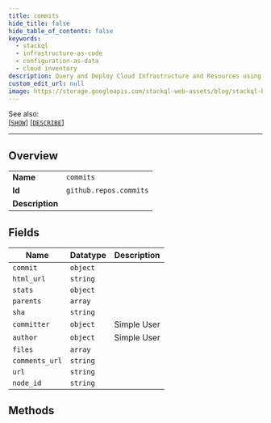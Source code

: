 ```yaml
---
title: commits
hide_title: false
hide_table_of_contents: false
keywords:
  - stackql
  - infrastructure-as-code
  - configuration-as-data
  - cloud inventory
description: Query and Deploy Cloud Infrastructure and Resources using SQL
custom_edit_url: null
image: https://storage.googleapis.com/stackql-web-assets/blog/stackql-blog-post-featured-image.png
---
```

  
    
See also:   
[[` SHOW `]](/docs/language-spec/show) [[` DESCRIBE `]](/docs/language-spec/describe)  
* * * 
## Overview
<table><tbody>
<tr><td><b>Name</b></td><td><code>commits</code></td></tr>
<tr><td><b>Id</b></td><td><code>github.repos.commits</code></td></tr>
<tr><td><b>Description</b></td><td></td></tr>
</tbody></table>

## Fields
| Name | Datatype | Description |
| ---- | -------- | ----------- |
| `commit` | `object` |  |
| `html_url` | `string` |  |
| `stats` | `object` |  |
| `parents` | `array` |  |
| `sha` | `string` |  |
| `committer` | `object` | Simple User |
| `author` | `object` | Simple User |
| `files` | `array` |  |
| `comments_url` | `string` |  |
| `url` | `string` |  |
| `node_id` | `string` |  |
## Methods
